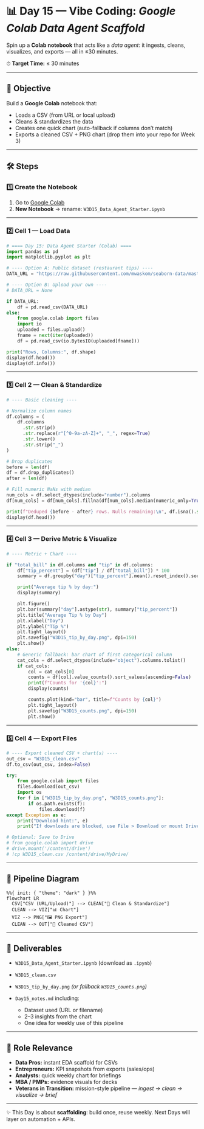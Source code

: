 # 📊 Day 15 — Vibe Coding: *Google Colab Data Agent Scaffold*

Spin up a **Colab notebook** that acts like a *data agent*: it ingests, cleans, visualizes, and exports — all in ≤30 minutes.

⏱ **Target Time:** ≤ 30 minutes

---

## 🌟 Objective

Build a **Google Colab** notebook that:

* Loads a CSV (from URL or local upload)
* Cleans & standardizes the data
* Creates one quick chart (auto-fallback if columns don’t match)
* Exports a cleaned CSV + PNG chart (drop them into your repo for Week 3)

---

## 🛠 Steps

### 1️⃣ Create the Notebook

1. Go to [Google Colab](https://colab.research.google.com)
2. **New Notebook** → rename:
   `W3D15_Data_Agent_Starter.ipynb`

---

### 2️⃣ Cell 1 — Load Data

```python
# ==== Day 15: Data Agent Starter (Colab) ====
import pandas as pd
import matplotlib.pyplot as plt

# ---- Option A: Public dataset (restaurant tips) ----
DATA_URL = "https://raw.githubusercontent.com/mwaskom/seaborn-data/master/tips.csv"

# ---- Option B: Upload your own ----
# DATA_URL = None

if DATA_URL:
    df = pd.read_csv(DATA_URL)
else:
    from google.colab import files
    import io
    uploaded = files.upload()
    fname = next(iter(uploaded))
    df = pd.read_csv(io.BytesIO(uploaded[fname]))

print("Rows, Columns:", df.shape)
display(df.head())
display(df.info())
```

---

### 3️⃣ Cell 2 — Clean & Standardize

```python
# ---- Basic cleaning ----

# Normalize column names
df.columns = (
    df.columns
      .str.strip()
      .str.replace(r"[^0-9a-zA-Z]+", "_", regex=True)
      .str.lower()
      .str.strip("_")
)

# Drop duplicates
before = len(df)
df = df.drop_duplicates()
after = len(df)

# Fill numeric NaNs with median
num_cols = df.select_dtypes(include="number").columns
df[num_cols] = df[num_cols].fillna(df[num_cols].median(numeric_only=True))

print(f"Deduped {before - after} rows. Nulls remaining:\n", df.isna().sum())
display(df.head())
```

---

### 4️⃣ Cell 3 — Derive Metric & Visualize

```python
# ---- Metric + Chart ----

if "total_bill" in df.columns and "tip" in df.columns:
    df["tip_percent"] = (df["tip"] / df["total_bill"]) * 100
    summary = df.groupby("day")["tip_percent"].mean().reset_index().sort_values("tip_percent", ascending=False)

    print("Average tip % by day:")
    display(summary)

    plt.figure()
    plt.bar(summary["day"].astype(str), summary["tip_percent"])
    plt.title("Average Tip % by Day")
    plt.xlabel("Day")
    plt.ylabel("Tip %")
    plt.tight_layout()
    plt.savefig("W3D15_tip_by_day.png", dpi=150)
    plt.show()
else:
    # Generic fallback: bar chart of first categorical column
    cat_cols = df.select_dtypes(include="object").columns.tolist()
    if cat_cols:
        col = cat_cols[0]
        counts = df[col].value_counts().sort_values(ascending=False)
        print(f"Counts for '{col}':")
        display(counts)

        counts.plot(kind="bar", title=f"Counts by {col}")
        plt.tight_layout()
        plt.savefig("W3D15_counts.png", dpi=150)
        plt.show()
```

---

### 5️⃣ Cell 4 — Export Files

```python
# ---- Export cleaned CSV + chart(s) ----
out_csv = "W3D15_clean.csv"
df.to_csv(out_csv, index=False)

try:
    from google.colab import files
    files.download(out_csv)
    import os
    for f in ["W3D15_tip_by_day.png", "W3D15_counts.png"]:
        if os.path.exists(f):
            files.download(f)
except Exception as e:
    print("Download hint:", e)
    print("If downloads are blocked, use File > Download or mount Drive below.")

# Optional: Save to Drive
# from google.colab import drive
# drive.mount('/content/drive')
# !cp W3D15_clean.csv /content/drive/MyDrive/
```

---

## 🔗 Pipeline Diagram

```mermaid
%%{ init: { "theme": "dark" } }%%
flowchart LR
  CSV["CSV (URL/Upload)"] --> CLEAN["🔧 Clean & Standardize"]
  CLEAN --> VIZ["📊 Chart"]
  VIZ --> PNG["🖼 PNG Export"]
  CLEAN --> OUT["📂 Cleaned CSV"]
```

---

## 📂 Deliverables

* `W3D15_Data_Agent_Starter.ipynb` (download as `.ipynb`)
* `W3D15_clean.csv`
* `W3D15_tip_by_day.png` *(or fallback `W3D15_counts.png`)*
* `Day15_notes.md` including:

  * Dataset used (URL or filename)
  * 2–3 insights from the chart
  * One idea for weekly use of this pipeline

---

## 🎯 Role Relevance

* **Data Pros:** instant EDA scaffold for CSVs
* **Entrepreneurs:** KPI snapshots from exports (sales/ops)
* **Analysts:** quick weekly chart for briefings
* **MBA / PMPs:** evidence visuals for decks
* **Veterans in Transition:** mission-style pipeline — *ingest → clean → visualize → brief*

---

✨ This Day is about **scaffolding**: build once, reuse weekly. Next Days will layer on automation + APIs.



